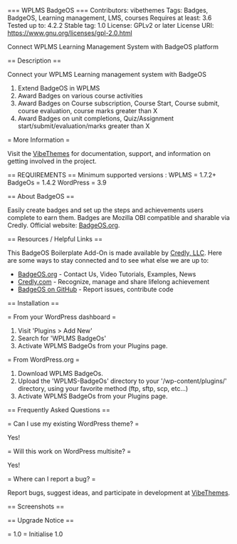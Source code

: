 === WPLMS BadgeOS ===
Contributors: vibethemes
Tags: Badges, BadgeOS, Learning management, LMS, courses
Requires at least: 3.6
Tested up to: 4.2.2
Stable tag: 1.0 
License: GPLv2 or later
License URI: https://www.gnu.org/licenses/gpl-2.0.html

Connect WPLMS Learning Management System with BadgeOS platform

== Description ==

Connect your WPLMS Learning management system with BadgeOS

1. Extend BadgeOS in WPLMS
2. Award Badges on various course activities 
3. Award Badges on Course subscription, Course Start, Course submit, course evaluation, course marks greater than X
4. Award Badges on unit completions, Quiz/Assignment start/submit/evaluation/marks greater than X

= More Information =

Visit the <a href="https://vibethemes.com/">VibeThemes</a> for documentation, support, and information on getting involved in the project.

== REQUIREMENTS ==
Minimum supported versions :
WPLMS = 1.7.2+
BadgeOs = 1.4.2
WordPress = 3.9

== About BadgeOS ==

Easily create badges and set up the steps and achievements users complete to earn them. Badges are Mozilla OBI compatible and sharable via Credly. Official website: [BadgeOS.org](http://badgeos.org).

== Resources / Helpful Links ==

This BadgeOS Boilerplate Add-On is made available by [Credly, LLC](https://credly.com/ "Credly web site"). Here are some ways to stay connected and to see what else we are up to:

* [BadgeOS.org](http://badgeos.org/ "BadgeOS web site") - Contact Us, Video Tutorials, Examples, News
* [Credly.com](https://credly.com/ "Credly web site") - Recognize, manage and share lifelong achievement
* [BadgeOS on GitHub](https://github.com/opencredit/badgeos "BadgeOS on GitHub") - Report issues, contribute code


== Installation ==

= From your WordPress dashboard =

1. Visit 'Plugins > Add New'
2. Search for 'WPLMS BadgeOs'
3. Activate WPLMS BadgeOs from your Plugins page. 

= From WordPress.org =

1. Download WPLMS BadgeOs.
2. Upload the 'WPLMS-BadgeOs' directory to your '/wp-content/plugins/' directory, using your favorite method (ftp, sftp, scp, etc...)
3. Activate WPLMS BadgeOs from your Plugins page.


== Frequently Asked Questions ==

= Can I use my existing WordPress theme? =

Yes! 

= Will this work on WordPress multisite? =

Yes! 


= Where can I report a bug? =

Report bugs, suggest ideas, and participate in development at <a href="https://vibethemes.com/">VibeThemes</a>.


== Screenshots ==



== Upgrade Notice ==

= 1.0 =
Initialise 1.0